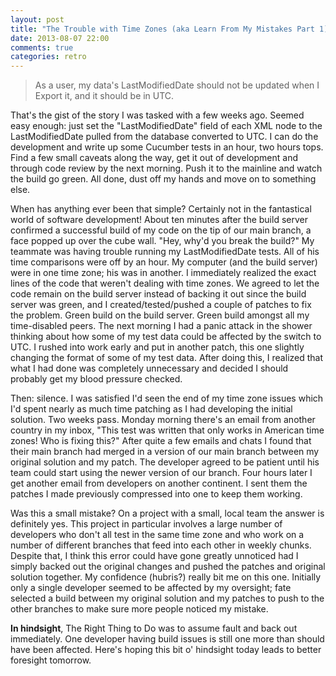 ```yaml
---
layout: post
title: "The Trouble with Time Zones (aka Learn From My Mistakes Part 1)"
date: 2013-08-07 22:00
comments: true
categories: retro
---
```


> As a user, my data's LastModifiedDate should not be updated when I Export it, and it should be in UTC.

That's the gist of the story I was tasked with a few weeks ago. Seemed easy enough: just set the "LastModifiedDate" field of each XML node to the LastModifiedDate pulled from the database converted to UTC. I can do the development and write up some Cucumber tests in an hour, two hours tops. Find a few small caveats along the way, get it out of development and through code review by the next morning. Push it to the mainline and watch the build go green. All done, dust off my hands and move on to something else.

When has anything ever been that simple? Certainly not in the fantastical world of software development! About ten minutes after the build server confirmed a successful build of my code on the tip of our main branch, a face popped up over the cube wall. "Hey, why'd you break the build?" My teammate was having trouble running my LastModifiedDate tests. All of his time comparisons were off by an hour. My computer (and the build server) were in one time zone; his was in another. I immediately realized the exact lines of the code that weren't dealing with time zones. We agreed to let the code remain on the build server instead of backing it out since the build server was green, and I created/tested/pushed a couple of patches to fix the problem. Green build on the build server. Green build amongst all my time-disabled peers. The next morning I had a panic attack in the shower thinking about how some of my test data could be affected by the switch to UTC. I rushed into work early and put in another patch, this one slightly changing the format of some of my test data. After doing this, I realized that what I had done was completely unnecessary and decided I should probably get my blood pressure checked.

Then: silence. I was satisfied I'd seen the end of my time zone issues which I'd spent nearly as much time patching as I had developing the initial solution. Two weeks pass. Monday morning there's an email from another country in my inbox, "This test was written that only works in American time zones! Who is fixing this?" After quite a few emails and chats I found that their main branch had merged in a version of our main branch between my original solution and my patch. The developer agreed to be patient until his team could start using the newer version of our branch. Four hours later I get another email from developers on another continent. I sent them the patches I made previously compressed into one to keep them working.

Was this a small mistake? On a project with a small, local team the answer is definitely yes. This project in particular involves a large number of developers who don't all test in the same time zone and who work on a number of different branches that feed into each other in weekly chunks. Despite that, I think this error could have gone greatly unnoticed had I simply backed out the original changes and pushed the patches and original solution together. My confidence (hubris?) really bit me on this one. Initially only a single developer seemed to be affected by my oversight; fate selected a build between my original solution and my patches to push to the other branches to make sure more people noticed my mistake.

**In hindsight**, The Right Thing to Do was to assume fault and back out immediately. One developer having build issues is still one more than should have been affected. Here's hoping this bit o' hindsight today leads to better foresight tomorrow.
